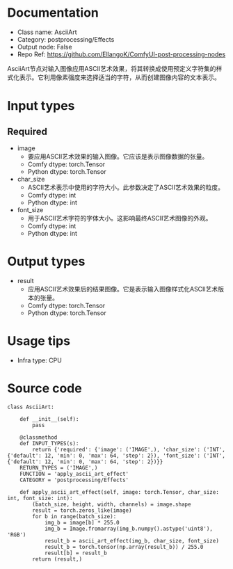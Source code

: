 # Documentation
- Class name: AsciiArt
- Category: postprocessing/Effects
- Output node: False
- Repo Ref: https://github.com/EllangoK/ComfyUI-post-processing-nodes

AsciiArt节点对输入图像应用ASCII艺术效果，将其转换成使用预定义字符集的样式化表示。它利用像素强度来选择适当的字符，从而创建图像内容的文本表示。

# Input types
## Required
- image
    - 要应用ASCII艺术效果的输入图像。它应该是表示图像数据的张量。
    - Comfy dtype: torch.Tensor
    - Python dtype: torch.Tensor
- char_size
    - ASCII艺术表示中使用的字符大小。此参数决定了ASCII艺术效果的粒度。
    - Comfy dtype: int
    - Python dtype: int
- font_size
    - 用于ASCII艺术字符的字体大小。这影响最终ASCII艺术图像的外观。
    - Comfy dtype: int
    - Python dtype: int

# Output types
- result
    - 应用ASCII艺术效果后的结果图像。它是表示输入图像样式化ASCII艺术版本的张量。
    - Comfy dtype: torch.Tensor
    - Python dtype: torch.Tensor

# Usage tips
- Infra type: CPU

# Source code
```
class AsciiArt:

    def __init__(self):
        pass

    @classmethod
    def INPUT_TYPES(s):
        return {'required': {'image': ('IMAGE',), 'char_size': ('INT', {'default': 12, 'min': 0, 'max': 64, 'step': 2}), 'font_size': ('INT', {'default': 12, 'min': 0, 'max': 64, 'step': 2})}}
    RETURN_TYPES = ('IMAGE',)
    FUNCTION = 'apply_ascii_art_effect'
    CATEGORY = 'postprocessing/Effects'

    def apply_ascii_art_effect(self, image: torch.Tensor, char_size: int, font_size: int):
        (batch_size, height, width, channels) = image.shape
        result = torch.zeros_like(image)
        for b in range(batch_size):
            img_b = image[b] * 255.0
            img_b = Image.fromarray(img_b.numpy().astype('uint8'), 'RGB')
            result_b = ascii_art_effect(img_b, char_size, font_size)
            result_b = torch.tensor(np.array(result_b)) / 255.0
            result[b] = result_b
        return (result,)
```